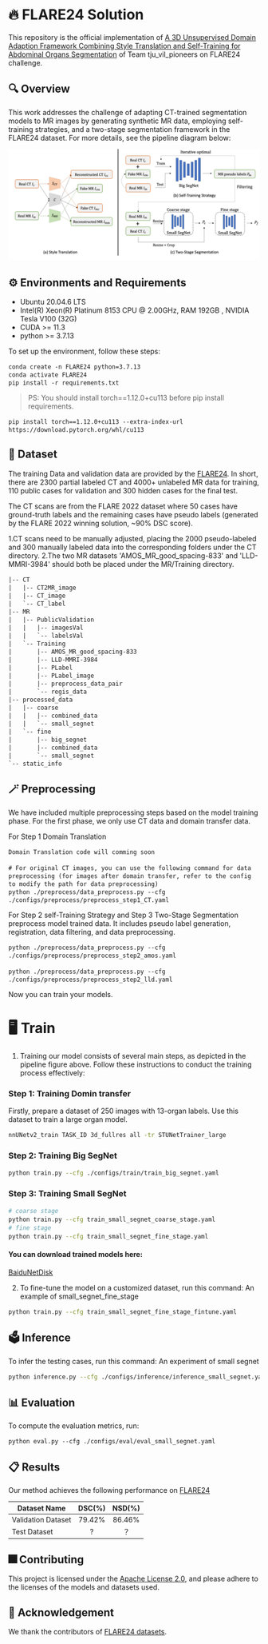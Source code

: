 # 🔥 FLARE24 Solution

This repository is the official implementation of [A 3D Unsupervised Domain Adaption Framework Combining Style Translation and Self-Training for Abdominal Organs Segmentation](https://openreview.net/forum?id=oSbUYnIDs9&referrer=%5BAuthor%20Console%5D(%2Fgroup%3Fid%3DMICCAI.org%2F2024%2FChallenge%2FFLARE%2FAuthors%23your-submissions)) of Team tju_vil_pioneers on FLARE24 challenge.

## 🔍 Overview
This work addresses the challenge of adapting CT-trained segmentation models to MR images by generating synthetic MR data, employing self-training strategies, and a two-stage segmentation framework in the FLARE24 dataset. For more details, see the pipeline diagram below:

<div align=center>
<img src="./assets/pipeline.png" alt="Pipeline" width="800"/>
</div>

## ⚙️ Environments and Requirements
* Ubuntu 20.04.6 LTS
* Intel(R) Xeon(R) Platinum 8153 CPU @ 2.00GHz, RAM 192GB , NVIDIA Tesla V100 (32G)
* CUDA >= 11.3
* python >= 3.7.13

To set up the environment, follow these steps:

```
conda create -n FLARE24 python=3.7.13
conda activate FLARE24
pip install -r requirements.txt
```
> PS: You should install torch==1.12.0+cu113 before pip install requirements.
```
pip install torch==1.12.0+cu113 --extra-index-url https://download.pytorch.org/whl/cu113
```
## 💾 Dataset
The training Data and validation data are provided by the [FLARE24](https://www.codabench.org/competitions/2296/). In short, there are 2300 partial labeled CT and 4000+ unlabeled MR data for training, 110 public cases for validation and 300 hidden cases for the final test. 

The CT scans are from the FLARE 2022 dataset where 50 cases have ground-truth labels and the remaining cases have pseudo labels (generated by the FLARE 2022 winning solution, ~90% DSC score). 

1.CT scans need to be manually adjusted, placing the 2000 pseudo-labeled and 300 manually labeled data into the corresponding folders under the CT directory.
2.The two MR datasets 'AMOS_MR_good_spacing-833' and 'LLD-MMRI-3984' should both be placed under the MR/Training directory.
```
|-- CT
|   |-- CT2MR_image
|   |-- CT_image
|   `-- CT_label
|-- MR
|   |-- PublicValidation
|   |   |-- imagesVal
|   |   `-- labelsVal
|   `-- Training
|       |-- AMOS_MR_good_spacing-833
|       |-- LLD-MMRI-3984
|       |-- PLabel
|       |-- PLabel_image
|       |-- preprocess_data_pair
|       `-- regis_data
|-- processed_data
|   |-- coarse
|   |   |-- combined_data
|   |   `-- small_segnet
|   `-- fine
|       |-- big_segnet
|       |-- combined_data
|       `-- small_segnet
`-- static_info
```

## 🪄 Preprocessing

We have included multiple preprocessing steps based on the model training phase.
For the first phase, we only use CT data and domain transfer data.

For Step 1 Domain Translation
```
Domain Translation code will comming soon

# For original CT images, you can use the following command for data preprocessing (for images after domain transfer, refer to the config to modify the path for data preprocessing)
python ./preprocess/data_preprocess.py --cfg ./configs/preprocess/preprocess_step1_CT.yaml
```
For Step 2 self-Training Strategy and Step 3 Two-Stage Segmentation preprocess model trained data.
It includes pseudo label generation, registration, data filtering, and data preprocessing.
```
python ./preprocess/data_preprocess.py --cfg ./configs/preprocess/preprocess_step2_amos.yaml

python ./preprocess/data_preprocess.py --cfg ./configs/preprocess/preprocess_step2_lld.yaml
```
Now you can train your models.

# 🖥️ Train

1. Training our model consists of several main steps, as depicted in the pipeline figure above. Follow these instructions to conduct the training process effectively:

### Step 1: Training Domin transfer
Firstly, prepare a dataset of 250 images with 13-organ labels. Use this dataset to train a large organ model. 

```bash
nnUNetv2_train TASK_ID 3d_fullres all -tr STUNetTrainer_large
```

### Step 2: Training Big SegNet

```bash
python train.py --cfg ./configs/train/train_big_segnet.yaml
```

### Step 3: Training Small SegNet

```bash
# coarse stage
python train.py --cfg train_small_segnet_coarse_stage.yaml
# fine stage
python train.py --cfg train_small_segnet_fine_stage.yaml
```


#### You can download trained models here:
[BaiduNetDisk](https://pan.baidu.com/s/1oPLEmcTFZxjvTHijNW8Byg?pwd=67vi)

2. To fine-tune the model on a customized dataset, run this command: An example of small_segnet_fine_stage

```bash
python train.py --cfg train_small_segnet_fine_stage_fintune.yaml
```

## 🗳️ Inference

To infer the testing cases, run this command:
An experiment of small segnet

```bash
python inference.py --cfg ./configs/inference/inference_small_segnet.yaml 
```

## 📊 Evaluation

To compute the evaluation metrics, run:

```eval
python eval.py --cfg ./configs/eval/eval_small_segnet.yaml
```

## 📋 Results

Our method achieves the following performance on [FLARE24](https://www.codabench.org/competitions/2296/)

| Dataset Name       | DSC(%) | NSD(%) |
|--------------------|:------:|:------:|
| Validation Dataset | 79.42% | 86.46% |
| Test Dataset       |   ?    |   ？    |

## 🎆 Contributing
This project is licensed under the [Apache License 2.0](LICENSE), and please adhere to the licenses of the models and datasets used.

## 🙏 Acknowledgement

 We thank the contributors of [FLARE24 datasets](https://www.codabench.org/competitions/2296/).
